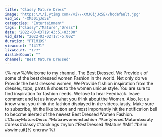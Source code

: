 ```yaml
---
title: "Classy Mature Dress"
image: "https:\/\/i.ytimg.com\/vi\/-XMJ0ijJo5E\/hqdefault.jpg"
vid_id: "-XMJ0ijJo5E"
categories: "Entertainment"
tags: ["Classy","Mature","Dress"]
date: "2022-03-03T19:43:51+03:00"
vid_date: "2022-03-02T17:45:00Z"
duration: "PT1M19S"
viewcount: "14171"
likeCount: "177"
dislikeCount: ""
channel: "Best Mature Dressed"
---
```

{% raw %}Welcome to my channel, The Best Dressed. We Provide a of some of the best dressed women Fashion in the world. Not only do we Provide the best dressed women, We Provide fashion inspiration from the dresses, tops, pants &amp; shoes to the women unique style. You are sure to find inspiration for fashion needs. We love to hear Feedback. leave  comment and let us know what you think about the Women. Also, let us know what you think the fashion displayed in the videos. lastly, Make sure to subscribe, hit the like button and most importantly hit the notification bell to become alerted of the newest Best Dressed Women Fashion.<br />#ClassyMatureDress #Maturewomensfashion​ #Pantyhose​ #Maturebeauty​<br />#dress​ #classy​​ #stockings​​ #nylon #BestDressed #Mature #Milf #bikini #swimsuit{% endraw %}

